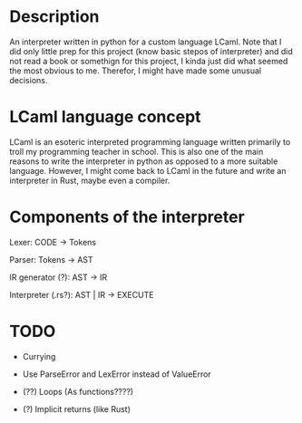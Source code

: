 # Description
An interpreter written in python for a custom language LCaml.
Note that I did only little prep for this project (know basic stepos of interpreter) and did not read a book or somethign for this project, I kinda just did what seemed the most obvious to me. Therefor, I might have made some unusual decisions.

# LCaml language concept
LCaml is an esoteric interpreted programming language written primarily to troll my programming teacher in school.
This is also one of the main reasons to write the interpreter in python as opposed to a more suitable language.
However, I might come back to LCaml in the future and write an interpreter in Rust, maybe even a compiler.

# Components of the interpreter
Lexer: CODE -> Tokens

Parser: Tokens -> AST

IR generator (?): AST -> IR

Interpreter (.rs?): AST | IR -> EXECUTE

# TODO

- Currying

- Use ParseError and LexError instead of ValueError

- (??) Loops (As functions????)
- (?) Implicit returns (like Rust)
